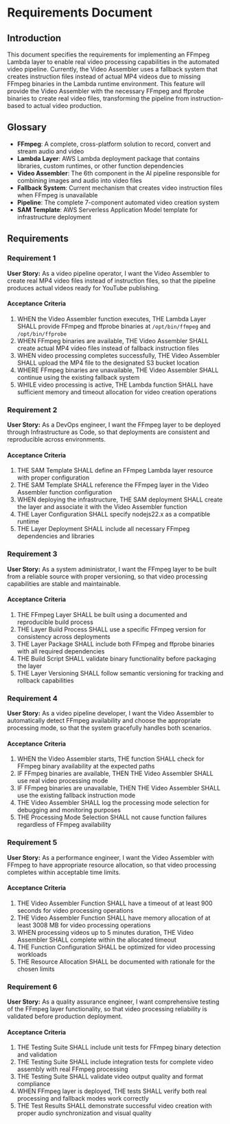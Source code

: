 # Requirements Document

## Introduction

This document specifies the requirements for implementing an FFmpeg Lambda layer to enable real video processing capabilities in the automated video pipeline. Currently, the Video Assembler uses a fallback system that creates instruction files instead of actual MP4 videos due to missing FFmpeg binaries in the Lambda runtime environment. This feature will provide the Video Assembler with the necessary FFmpeg and ffprobe binaries to create real video files, transforming the pipeline from instruction-based to actual video production.

## Glossary

- **FFmpeg**: A complete, cross-platform solution to record, convert and stream audio and video
- **Lambda Layer**: AWS Lambda deployment package that contains libraries, custom runtimes, or other function dependencies
- **Video Assembler**: The 6th component in the AI pipeline responsible for combining images and audio into video files
- **Fallback System**: Current mechanism that creates video instruction files when FFmpeg is unavailable
- **Pipeline**: The complete 7-component automated video creation system
- **SAM Template**: AWS Serverless Application Model template for infrastructure deployment

## Requirements

### Requirement 1

**User Story:** As a video pipeline operator, I want the Video Assembler to create real MP4 video files instead of instruction files, so that the pipeline produces actual videos ready for YouTube publishing.

#### Acceptance Criteria

1. WHEN the Video Assembler function executes, THE Lambda Layer SHALL provide FFmpeg and ffprobe binaries at `/opt/bin/ffmpeg` and `/opt/bin/ffprobe`
2. WHEN FFmpeg binaries are available, THE Video Assembler SHALL create actual MP4 video files instead of fallback instruction files
3. WHEN video processing completes successfully, THE Video Assembler SHALL upload the MP4 file to the designated S3 bucket location
4. WHERE FFmpeg binaries are unavailable, THE Video Assembler SHALL continue using the existing fallback system
5. WHILE video processing is active, THE Lambda function SHALL have sufficient memory and timeout allocation for video creation operations

### Requirement 2

**User Story:** As a DevOps engineer, I want the FFmpeg layer to be deployed through Infrastructure as Code, so that deployments are consistent and reproducible across environments.

#### Acceptance Criteria

1. THE SAM Template SHALL define an FFmpeg Lambda layer resource with proper configuration
2. THE SAM Template SHALL reference the FFmpeg layer in the Video Assembler function configuration
3. WHEN deploying the infrastructure, THE SAM deployment SHALL create the layer and associate it with the Video Assembler function
4. THE Layer Configuration SHALL specify nodejs22.x as a compatible runtime
5. THE Layer Deployment SHALL include all necessary FFmpeg dependencies and libraries

### Requirement 3

**User Story:** As a system administrator, I want the FFmpeg layer to be built from a reliable source with proper versioning, so that video processing capabilities are stable and maintainable.

#### Acceptance Criteria

1. THE FFmpeg Layer SHALL be built using a documented and reproducible build process
2. THE Layer Build Process SHALL use a specific FFmpeg version for consistency across deployments
3. THE Layer Package SHALL include both FFmpeg and ffprobe binaries with all required dependencies
4. THE Build Script SHALL validate binary functionality before packaging the layer
5. THE Layer Versioning SHALL follow semantic versioning for tracking and rollback capabilities

### Requirement 4

**User Story:** As a video pipeline developer, I want the Video Assembler to automatically detect FFmpeg availability and choose the appropriate processing mode, so that the system gracefully handles both scenarios.

#### Acceptance Criteria

1. WHEN the Video Assembler starts, THE function SHALL check for FFmpeg binary availability at the expected paths
2. IF FFmpeg binaries are available, THEN THE Video Assembler SHALL use real video processing mode
3. IF FFmpeg binaries are unavailable, THEN THE Video Assembler SHALL use the existing fallback instruction mode
4. THE Video Assembler SHALL log the processing mode selection for debugging and monitoring purposes
5. THE Processing Mode Selection SHALL not cause function failures regardless of FFmpeg availability

### Requirement 5

**User Story:** As a performance engineer, I want the Video Assembler with FFmpeg to have appropriate resource allocation, so that video processing completes within acceptable time limits.

#### Acceptance Criteria

1. THE Video Assembler Function SHALL have a timeout of at least 900 seconds for video processing operations
2. THE Video Assembler Function SHALL have memory allocation of at least 3008 MB for video processing operations
3. WHEN processing videos up to 5 minutes duration, THE Video Assembler SHALL complete within the allocated timeout
4. THE Function Configuration SHALL be optimized for video processing workloads
5. THE Resource Allocation SHALL be documented with rationale for the chosen limits

### Requirement 6

**User Story:** As a quality assurance engineer, I want comprehensive testing of the FFmpeg layer functionality, so that video processing reliability is validated before production deployment.

#### Acceptance Criteria

1. THE Testing Suite SHALL include unit tests for FFmpeg binary detection and validation
2. THE Testing Suite SHALL include integration tests for complete video assembly with real FFmpeg processing
3. THE Testing Suite SHALL validate video output quality and format compliance
4. WHEN FFmpeg layer is deployed, THE tests SHALL verify both real processing and fallback modes work correctly
5. THE Test Results SHALL demonstrate successful video creation with proper audio synchronization and visual quality